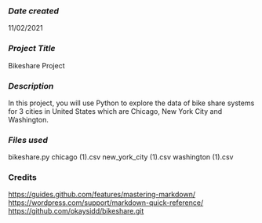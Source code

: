 ### *Date created*
11/02/2021

### *Project Title*
Bikeshare Project

### *Description*
In this project, you will use Python to explore the data of bike share systems for 3 cities in United States which are Chicago, New York City and Washington.

### *Files used*
bikeshare.py
chicago (1).csv
new_york_city (1).csv
washington (1).csv

### **Credits**
https://guides.github.com/features/mastering-markdown/
https://wordpress.com/support/markdown-quick-reference/
https://github.com/okaysidd/bikeshare.git
